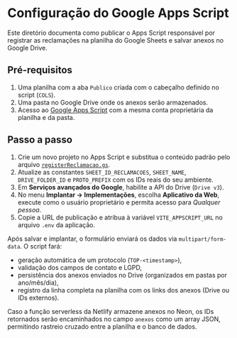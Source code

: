 # Configuração do Google Apps Script

Este diretório documenta como publicar o Apps Script responsável por registrar as reclamações na planilha do Google Sheets e salvar anexos no Google Drive.

## Pré-requisitos

1. Uma planilha com a aba `Publico` criada com o cabeçalho definido no script (`COLS`).
2. Uma pasta no Google Drive onde os anexos serão armazenados.
3. Acesso ao [Google Apps Script](https://script.google.com) com a mesma conta proprietária da planilha e da pasta.

## Passo a passo

1. Crie um novo projeto no Apps Script e substitua o conteúdo padrão pelo arquivo [`registerReclamacao.gs`](./registerReclamacao.gs).
2. Atualize as constantes `SHEET_ID_RECLAMACOES`, `SHEET_NAME`, `DRIVE_FOLDER_ID` e `PROTO_PREFIX` com os IDs reais do seu ambiente.
3. Em **Serviços avançados do Google**, habilite a API do Drive (`Drive v3`).
4. No menu **Implantar → Implementações**, escolha **Aplicativo da Web**, execute como o usuário proprietário e permita acesso para *Qualquer pessoa*.
5. Copie a URL de publicação e atribua à variável `VITE_APPSCRIPT_URL` no arquivo `.env` da aplicação.

Após salvar e implantar, o formulário enviará os dados via `multipart/form-data`. O script fará:

- geração automática de um protocolo (`TOP-<timestamp>`),
- validação dos campos de contato e LGPD,
- persistência dos anexos enviados no Drive (organizados em pastas por ano/mês/dia),
- registro da linha completa na planilha com os links dos anexos (Drive ou IDs externos).

Caso a função serverless da Netlify armazene anexos no Neon, os IDs retornados serão encaminhados no campo `anexos` como um array JSON, permitindo rastreio cruzado entre a planilha e o banco de dados.
